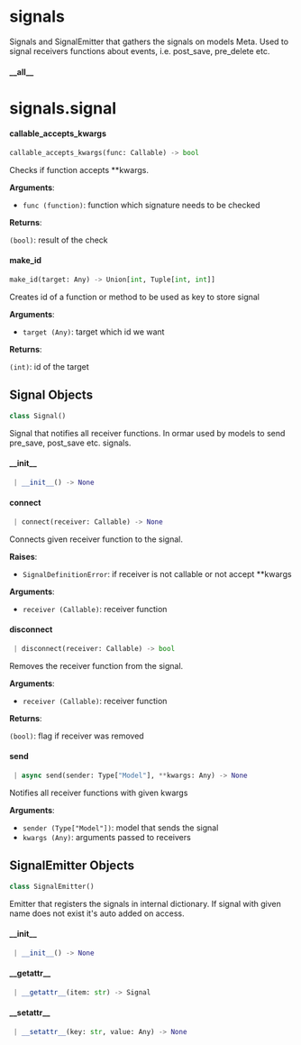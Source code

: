 <a name="signals"></a>
# signals

Signals and SignalEmitter that gathers the signals on models Meta.
Used to signal receivers functions about events, i.e. post_save, pre_delete etc.

<a name="signals.__all__"></a>
#### \_\_all\_\_

<a name="signals.signal"></a>
# signals.signal

<a name="signals.signal.callable_accepts_kwargs"></a>
#### callable\_accepts\_kwargs

```python
callable_accepts_kwargs(func: Callable) -> bool
```

Checks if function accepts **kwargs.

**Arguments**:

- `func (function)`: function which signature needs to be checked

**Returns**:

`(bool)`: result of the check

<a name="signals.signal.make_id"></a>
#### make\_id

```python
make_id(target: Any) -> Union[int, Tuple[int, int]]
```

Creates id of a function or method to be used as key to store signal

**Arguments**:

- `target (Any)`: target which id we want

**Returns**:

`(int)`: id of the target

<a name="signals.signal.Signal"></a>
## Signal Objects

```python
class Signal()
```

Signal that notifies all receiver functions.
In ormar used by models to send pre_save, post_save etc. signals.

<a name="signals.signal.Signal.__init__"></a>
#### \_\_init\_\_

```python
 | __init__() -> None
```

<a name="signals.signal.Signal.connect"></a>
#### connect

```python
 | connect(receiver: Callable) -> None
```

Connects given receiver function to the signal.

**Raises**:

- `SignalDefinitionError`: if receiver is not callable
or not accept **kwargs

**Arguments**:

- `receiver (Callable)`: receiver function

<a name="signals.signal.Signal.disconnect"></a>
#### disconnect

```python
 | disconnect(receiver: Callable) -> bool
```

Removes the receiver function from the signal.

**Arguments**:

- `receiver (Callable)`: receiver function

**Returns**:

`(bool)`: flag if receiver was removed

<a name="signals.signal.Signal.send"></a>
#### send

```python
 | async send(sender: Type["Model"], **kwargs: Any) -> None
```

Notifies all receiver functions with given kwargs

**Arguments**:

- `sender (Type["Model"])`: model that sends the signal
- `kwargs (Any)`: arguments passed to receivers

<a name="signals.signal.SignalEmitter"></a>
## SignalEmitter Objects

```python
class SignalEmitter()
```

Emitter that registers the signals in internal dictionary.
If signal with given name does not exist it's auto added on access.

<a name="signals.signal.SignalEmitter.__init__"></a>
#### \_\_init\_\_

```python
 | __init__() -> None
```

<a name="signals.signal.SignalEmitter.__getattr__"></a>
#### \_\_getattr\_\_

```python
 | __getattr__(item: str) -> Signal
```

<a name="signals.signal.SignalEmitter.__setattr__"></a>
#### \_\_setattr\_\_

```python
 | __setattr__(key: str, value: Any) -> None
```

